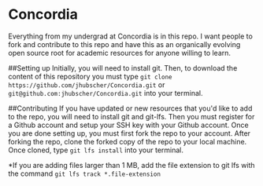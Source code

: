 # Concordia
Everything from my undergrad at Concordia is in this repo.
I want people to fork and contribute to this repo and have this as an organically evolving open source root for academic resources for anyone willing to learn.

##Setting up
Initially, you will need to install git.
Then, to download the content of this repository you must type `git clone https://github.com/jhubscher/Concordia.git` or `git@github.com:jhubscher/Concordia.git` into your terminal.

##Contributing
If you have updated or new resources that you'd like to add to the repo, you will need to install git and git-lfs.
Then you must register for a Github account and setup your SSH key with your Github account.
Once you are done setting up, you must first fork the repo to your account.
After forking the repo, clone the forked copy of the repo to your local machine.
Once cloned, type `git lfs install` into your terminal.

*If you are adding files larger than 1 MB, add the file extension to git lfs with the command `git lfs track *.file-extension`

